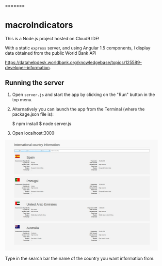 
=======
# macroIndicators

This is a Node.js project hosted on Cloud9 IDE!

With a static `express` server, and using Angular 1.5 components, I display data obtained from the public World Bank API

https://datahelpdesk.worldbank.org/knowledgebase/topics/125589-developer-information.

## Running the server

1) Open `server.js` and start the app by clicking on the "Run" button in the top menu.

2) Alternatively you can launch the app from the Terminal (where the package.json file is):

    $ npm install 
    $ node server.js

3) Open localhost:3000

![Alt text](client/img/demo.jpg?raw=true "Macro indicators demo")

Type in the search bar the name of the country you want information from.


